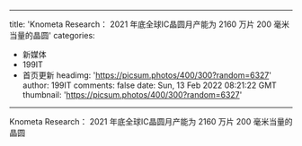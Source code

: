 
---
title: 'Knometa Research： 2021 年底全球IC晶圆月产能为 2160 万片 200 毫米当量的晶圆'
categories: 
 - 新媒体
 - 199IT
 - 首页更新
headimg: 'https://picsum.photos/400/300?random=6327'
author: 199IT
comments: false
date: Sun, 13 Feb 2022 08:21:22 GMT
thumbnail: 'https://picsum.photos/400/300?random=6327'
---

<div>   
Knometa Research： 2021 年底全球IC晶圆月产能为 2160 万片 200 毫米当量的晶圆  
</div>
            